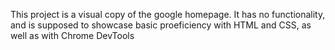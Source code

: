 This project is a visual copy of the google homepage. It has no functionality, and is supposed to showcase basic proeficiency with HTML and CSS, as well as with Chrome DevTools